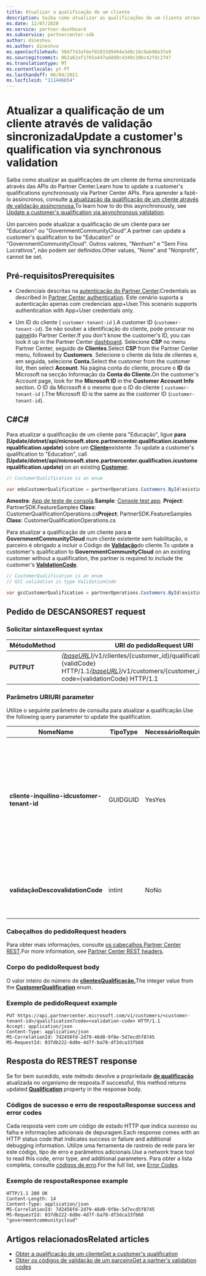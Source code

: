 ```yaml
---
title: Atualizar a qualificação de um cliente
description: Saiba como atualizar as qualificações de um cliente através de rastreio sincronizado ou de verificação, incluindo o endereço associado ao perfil.
ms.date: 12/07/2020
ms.service: partner-dashboard
ms.subservice: partnercenter-sdk
author: dineshvu
ms.author: dineshvu
ms.openlocfilehash: 5047743afdef02033d9494e3d8c16c9ab96b3fe9
ms.sourcegitcommit: 0b2a62af1765a447addd9c4340c28bc42fdc2747
ms.translationtype: MT
ms.contentlocale: pt-PT
ms.lasthandoff: 06/04/2021
ms.locfileid: "111446654"
---
```

# <a name="update-a-customers-qualification-via-synchronous-validation"></a><span data-ttu-id="b34c9-103">Atualizar a qualificação de um cliente através de validação sincronizada</span><span class="sxs-lookup"><span data-stu-id="b34c9-103">Update a customer's qualification via synchronous validation</span></span>

<span data-ttu-id="b34c9-104">Saiba como atualizar as qualificações de um cliente de forma sincronizada através das APIs do Partner Center.</span><span class="sxs-lookup"><span data-stu-id="b34c9-104">Learn how to update a customer's qualifications synchronously via Partner Center APIs.</span></span> <span data-ttu-id="b34c9-105">Para aprender a fazê-lo assíncronos, consulte [a atualização da qualificação de um cliente através de validação assíncronosa.](update-customer-qualification-asynchronous.md)</span><span class="sxs-lookup"><span data-stu-id="b34c9-105">To learn how to do this asynchronously, see [Update a customer's qualification via asynchronous validation](update-customer-qualification-asynchronous.md).</span></span>

<span data-ttu-id="b34c9-106">Um parceiro pode atualizar a qualificação de um cliente para ser "Education" ou "GovernmentCommunityCloud".</span><span class="sxs-lookup"><span data-stu-id="b34c9-106">A partner can update a customer's qualification to be "Education" or "GovernmentCommunityCloud".</span></span> <span data-ttu-id="b34c9-107">Outros valores, "Nenhum" e "Sem Fins Lucrativos", não podem ser definidos.</span><span class="sxs-lookup"><span data-stu-id="b34c9-107">Other values, "None" and "Nonprofit", cannot be set.</span></span>

## <a name="prerequisites"></a><span data-ttu-id="b34c9-108">Pré-requisitos</span><span class="sxs-lookup"><span data-stu-id="b34c9-108">Prerequisites</span></span>

- <span data-ttu-id="b34c9-109">Credenciais descritas na [autenticação do Partner Center](partner-center-authentication.md).</span><span class="sxs-lookup"><span data-stu-id="b34c9-109">Credentials as described in [Partner Center authentication](partner-center-authentication.md).</span></span> <span data-ttu-id="b34c9-110">Este cenário suporta a autenticação apenas com credenciais app+User.</span><span class="sxs-lookup"><span data-stu-id="b34c9-110">This scenario supports authentication with App+User credentials only.</span></span>

- <span data-ttu-id="b34c9-111">Um ID do cliente ( `customer-tenant-id` ).</span><span class="sxs-lookup"><span data-stu-id="b34c9-111">A customer ID (`customer-tenant-id`).</span></span> <span data-ttu-id="b34c9-112">Se não souber a identificação do cliente, pode procurar no [painel](https://partner.microsoft.com/dashboard)do Partner Center.</span><span class="sxs-lookup"><span data-stu-id="b34c9-112">If you don't know the customer's ID, you can look it up in the Partner Center [dashboard](https://partner.microsoft.com/dashboard).</span></span> <span data-ttu-id="b34c9-113">Selecione **CSP** no menu Partner Center, seguido de **Clientes**.</span><span class="sxs-lookup"><span data-stu-id="b34c9-113">Select **CSP** from the Partner Center menu, followed by **Customers**.</span></span> <span data-ttu-id="b34c9-114">Selecione o cliente da lista de clientes e, em seguida, selecione **Conta.**</span><span class="sxs-lookup"><span data-stu-id="b34c9-114">Select the customer from the customer list, then select **Account**.</span></span> <span data-ttu-id="b34c9-115">Na página conta do cliente, procure o **ID** da Microsoft na secção Informação da **Conta do Cliente.**</span><span class="sxs-lookup"><span data-stu-id="b34c9-115">On the customer's Account page, look for the **Microsoft ID** in the **Customer Account Info** section.</span></span> <span data-ttu-id="b34c9-116">O ID da Microsoft é o mesmo que o ID do cliente ( `customer-tenant-id` ).</span><span class="sxs-lookup"><span data-stu-id="b34c9-116">The Microsoft ID is the same as the customer ID  (`customer-tenant-id`).</span></span>

## <a name="c"></a><span data-ttu-id="b34c9-117">C\#</span><span class="sxs-lookup"><span data-stu-id="b34c9-117">C\#</span></span>

<span data-ttu-id="b34c9-118">Para atualizar a qualificação de um cliente para "Educação", ligue **para [Update/dotnet/api/microsoft.store.partnercenter.qualification.icustomerqualification.update)** sobre um  [**Cliente**](/dotnet/api/microsoft.store.partnercenter.models.customers.customer)existente .</span><span class="sxs-lookup"><span data-stu-id="b34c9-118">To update a customer's qualification to "Education", call **[Update/dotnet/api/microsoft.store.partnercenter.qualification.icustomerqualification.update)** on an existing  [**Customer**](/dotnet/api/microsoft.store.partnercenter.models.customers.customer).</span></span>

``` csharp
// CustomerQualification is an enum

var eduCustomerQualification = partnerOperations.Customers.ById(existingCustomer.Id).Qualification.Update(CustomerQualification.Education);
```

<span data-ttu-id="b34c9-119">**Amostra**: [App de teste de consola](console-test-app.md).</span><span class="sxs-lookup"><span data-stu-id="b34c9-119">**Sample**: [Console test app](console-test-app.md).</span></span> <span data-ttu-id="b34c9-120">**Project**: PartnerSDK.FeatureSamples **Class**: CustomerQualificationOperations.cs</span><span class="sxs-lookup"><span data-stu-id="b34c9-120">**Project**: PartnerSDK.FeatureSamples **Class**: CustomerQualificationOperations.cs</span></span>

<span data-ttu-id="b34c9-121">Para atualizar a qualificação de um cliente para **o GovernmentCommunityCloud** num cliente existente sem habilitação, o parceiro é obrigado a incluir o Código de [**Validação**](utility-resources.md#validationcode)do cliente.</span><span class="sxs-lookup"><span data-stu-id="b34c9-121">To update a customer's qualification to **GovernmentCommunityCloud** on an existing customer without a qualification, the partner is required to include the customer's [**ValidationCode**](utility-resources.md#validationcode).</span></span>

``` csharp
// CustomerQualification is an enum
// GCC validation is type ValidationCode

var gccCustomerQualification = partnerOperations.Customers.ById(existingCustomer.Id).Qualification.Update(CustomerQualification.GovernmentCommunityCloud, gccValidation);
```

## <a name="rest-request"></a><span data-ttu-id="b34c9-122">Pedido de DESCANSO</span><span class="sxs-lookup"><span data-stu-id="b34c9-122">REST request</span></span>

### <a name="request-syntax"></a><span data-ttu-id="b34c9-123">Solicitar sintaxe</span><span class="sxs-lookup"><span data-stu-id="b34c9-123">Request syntax</span></span>

| <span data-ttu-id="b34c9-124">Método</span><span class="sxs-lookup"><span data-stu-id="b34c9-124">Method</span></span>  | <span data-ttu-id="b34c9-125">URI do pedido</span><span class="sxs-lookup"><span data-stu-id="b34c9-125">Request URI</span></span>                                                                                             |
|---------|---------------------------------------------------------------------------------------------------------|
| <span data-ttu-id="b34c9-126">**PUT**</span><span class="sxs-lookup"><span data-stu-id="b34c9-126">**PUT**</span></span> | <span data-ttu-id="b34c9-127">[*{baseURL}*](partner-center-rest-urls.md)/v1/clientes/{customer_id}/qualification?code={validCode} HTTP/1.1</span><span class="sxs-lookup"><span data-stu-id="b34c9-127">[*{baseURL}*](partner-center-rest-urls.md)/v1/customers/{customer_id}/qualification?code={validationCode} HTTP/1.1</span></span> |

### <a name="uri-parameter"></a><span data-ttu-id="b34c9-128">Parâmetro URI</span><span class="sxs-lookup"><span data-stu-id="b34c9-128">URI parameter</span></span>

<span data-ttu-id="b34c9-129">Utilize o seguinte parâmetro de consulta para atualizar a qualificação.</span><span class="sxs-lookup"><span data-stu-id="b34c9-129">Use the following query parameter to update the qualification.</span></span>

| <span data-ttu-id="b34c9-130">Nome</span><span class="sxs-lookup"><span data-stu-id="b34c9-130">Name</span></span>                   | <span data-ttu-id="b34c9-131">Tipo</span><span class="sxs-lookup"><span data-stu-id="b34c9-131">Type</span></span> | <span data-ttu-id="b34c9-132">Necessário</span><span class="sxs-lookup"><span data-stu-id="b34c9-132">Required</span></span> | <span data-ttu-id="b34c9-133">Descrição</span><span class="sxs-lookup"><span data-stu-id="b34c9-133">Description</span></span>                                                                                                                                            |
|------------------------|------|----------|--------------------------------------------------------------------------------------------------------------------------------------------------------|
| <span data-ttu-id="b34c9-134">**cliente-inquilino-id**</span><span class="sxs-lookup"><span data-stu-id="b34c9-134">**customer-tenant-id**</span></span> | <span data-ttu-id="b34c9-135">GUID</span><span class="sxs-lookup"><span data-stu-id="b34c9-135">GUID</span></span> | <span data-ttu-id="b34c9-136">Yes</span><span class="sxs-lookup"><span data-stu-id="b34c9-136">Yes</span></span>      | <span data-ttu-id="b34c9-137">O valor é um design **de cliente-inquilino-inquilino** formatado guid que permite ao revendedor filtrar os resultados de um dado cliente que pertence ao revendedor.</span><span class="sxs-lookup"><span data-stu-id="b34c9-137">The value is a GUID formatted **customer-tenant-id** that allows the reseller to filter the results for a given customer that belongs to the reseller.</span></span> |
| <span data-ttu-id="b34c9-138">**validaçãoDesco**</span><span class="sxs-lookup"><span data-stu-id="b34c9-138">**validationCode**</span></span>     | <span data-ttu-id="b34c9-139">int</span><span class="sxs-lookup"><span data-stu-id="b34c9-139">int</span></span>  | <span data-ttu-id="b34c9-140">No</span><span class="sxs-lookup"><span data-stu-id="b34c9-140">No</span></span>       | <span data-ttu-id="b34c9-141">Só era necessário para Nuvem da Comunidade Governamental.</span><span class="sxs-lookup"><span data-stu-id="b34c9-141">Only needed for Government Community Cloud.</span></span>                                                                                                            |

### <a name="request-headers"></a><span data-ttu-id="b34c9-142">Cabeçalhos do pedido</span><span class="sxs-lookup"><span data-stu-id="b34c9-142">Request headers</span></span>

<span data-ttu-id="b34c9-143">Para obter mais informações, consulte [os cabeçalhos Partner Center REST](headers.md).</span><span class="sxs-lookup"><span data-stu-id="b34c9-143">For more information, see [Partner Center REST headers](headers.md).</span></span>

### <a name="request-body"></a><span data-ttu-id="b34c9-144">Corpo do pedido</span><span class="sxs-lookup"><span data-stu-id="b34c9-144">Request body</span></span>

<span data-ttu-id="b34c9-145">O valor inteiro do número de [**clientesQualificação.**](/dotnet/api/microsoft.store.partnercenter.models.customers.customerqualification)</span><span class="sxs-lookup"><span data-stu-id="b34c9-145">The integer value from the [**CustomerQualification**](/dotnet/api/microsoft.store.partnercenter.models.customers.customerqualification) enum.</span></span>

### <a name="request-example"></a><span data-ttu-id="b34c9-146">Exemplo de pedido</span><span class="sxs-lookup"><span data-stu-id="b34c9-146">Request example</span></span>

```http
PUT https://api.partnercenter.microsoft.com/v1/customers/<customer-tenant-id>/qualification?code=<validation-code> HTTP/1.1
Accept: application/json
Content-Type: application/json
MS-CorrelationId: 7d2456fd-2d79-46d0-9f8e-5d7ecd5f8745
MS-RequestId: 037db222-6d8e-4d7f-ba78-df3dca33fb68

```

## <a name="rest-response"></a><span data-ttu-id="b34c9-147">Resposta do REST</span><span class="sxs-lookup"><span data-stu-id="b34c9-147">REST response</span></span>

<span data-ttu-id="b34c9-148">Se for bem sucedido, este método devolve a propriedade [**de qualificação**](/dotnet/api/microsoft.store.partnercenter.customers.icustomer.qualification) atualizada no organismo de resposta.</span><span class="sxs-lookup"><span data-stu-id="b34c9-148">If successful, this method returns updated [**Qualification**](/dotnet/api/microsoft.store.partnercenter.customers.icustomer.qualification) property in the response body.</span></span>

### <a name="response-success-and-error-codes"></a><span data-ttu-id="b34c9-149">Códigos de sucesso e erro de resposta</span><span class="sxs-lookup"><span data-stu-id="b34c9-149">Response success and error codes</span></span>

<span data-ttu-id="b34c9-150">Cada resposta vem com um código de estado HTTP que indica sucesso ou falha e informações adicionais de depuragem.</span><span class="sxs-lookup"><span data-stu-id="b34c9-150">Each response comes with an HTTP status code that indicates success or failure and additional debugging information.</span></span> <span data-ttu-id="b34c9-151">Utilize uma ferramenta de rastreio de rede para ler este código, tipo de erro e parâmetros adicionais.</span><span class="sxs-lookup"><span data-stu-id="b34c9-151">Use a network trace tool to read this code, error type, and additional parameters.</span></span> <span data-ttu-id="b34c9-152">Para obter a lista completa, consulte [códigos de erro](error-codes.md).</span><span class="sxs-lookup"><span data-stu-id="b34c9-152">For the full list, see [Error Codes](error-codes.md).</span></span>

### <a name="response-example"></a><span data-ttu-id="b34c9-153">Exemplo de resposta</span><span class="sxs-lookup"><span data-stu-id="b34c9-153">Response example</span></span>

```http
HTTP/1.1 200 OK
Content-Length: 14
Content-Type: application/json
MS-CorrelationId: 7d2456fd-2d79-46d0-9f8e-5d7ecd5f8745
MS-RequestId: 037db222-6d8e-4d7f-ba78-df3dca33fb68
"governmentcommunitycloud"
```

## <a name="related-articles"></a><span data-ttu-id="b34c9-154">Artigos relacionados</span><span class="sxs-lookup"><span data-stu-id="b34c9-154">Related articles</span></span>

- [<span data-ttu-id="b34c9-155">Obter a qualificação de um cliente</span><span class="sxs-lookup"><span data-stu-id="b34c9-155">Get a customer's qualification</span></span>](./get-customer-qualification-synchronous.md)
- [<span data-ttu-id="b34c9-156">Obter os códigos de validação de um parceiro</span><span class="sxs-lookup"><span data-stu-id="b34c9-156">Get a partner's validation codes</span></span>](get-a-partner-s-validation-codes.md)
